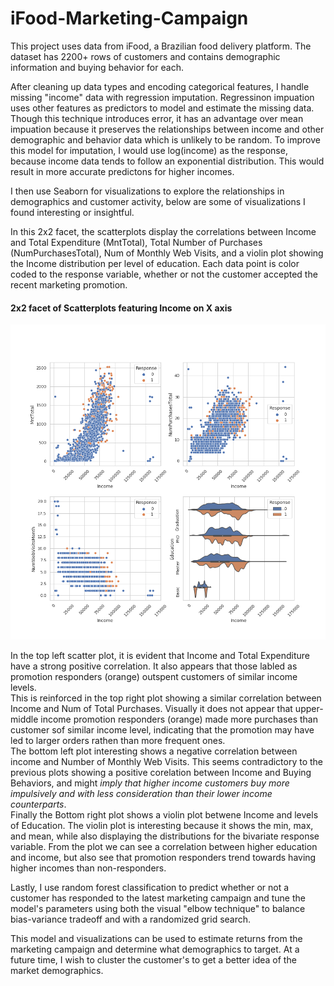 # iFood-Marketing-Campaign

This project uses data from iFood, a Brazilian food delivery platform. The dataset has 2200+ rows of customers and contains demographic information and buying behavior for each. 

After cleaning up data types and encoding categorical features, I handle missing "income" data with regression imputation.
Regressinon impuation uses other features as predictors to model and estimate the missing data. Though this technique introduces error, it has an advantage over mean impuation because it preserves the relationships between income and other demographic and behavior data which is unlikely to be random. To improve this model for imputation, I would use log(income) as the response, because income data tends to follow an exponential distribution. This would result in more accurate predictons for higher incomes.

I then use Seaborn for visualizations to explore the relationships in demographics and customer activity, below are some of visualizations I found interesting or insightful. 

In this 2x2 facet, the scatterplots display the correlations between Income and Total Expenditure (MntTotal), Total Number of Purchases (NumPurchasesTotal), Num of Monthly Web Visits, and a violin plot showing the Income distribution per level of education. Each data point is color coded to the response variable, whether or not the customer accepted the recent marketing promotion. 

#### 2x2 facet of Scatterplots featuring Income on X axis
<img src="images/IncomeCorrelations.png" width = "800">  


In the top left scatter plot, it is evident that Income and Total Expenditure have a strong positive correlation. It also appears that those labled as promotion responders (orange) outspent customers of similar income levels.  
This is reinforced in the top right plot showing a similar correlation between Income and Num of Total Purchases. Visually it does not appear that upper-middle income promotion responders (orange) made more purchases than customer sof similar income level, indicating that the promotion may have led to larger orders rathen than more frequent ones.  
The bottom left plot interesting shows a negative correlation between income and Number of Monthly Web Visits. This seems contradictory to the previous plots showing a positive corelation between Income and Buying Behaviors, and might *imply that higher income customers buy more impulsively and with less consideration than their lower income counterparts*.  
Finally the Bottom right plot shows a violin plot betwene Income and levels of Education. The violin plot is interesting because it shows the min, max, and mean, while also displaying the distributions for the bivariate response variable. From the plot we can see a correlation between higher education and income, but also see that promotion responders trend towards having higher incomes than non-responders.


Lastly, I use random forest classification to predict whether or not a customer has responded to the latest marketing campaign and tune the model's parameters using both the visual "elbow technique" to balance bias-variance tradeoff and with a randomized grid search.

This model and visualizations can be used to estimate returns from the marketing campaign and determine what demographics to target. 
At a future time, I wish to cluster the customer's to get a better idea of the market demographics.
